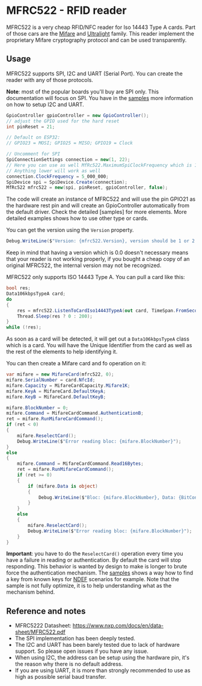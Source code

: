 # MFRC522 - RFID reader

MFRC522 is a very cheap RFID/NFC reader for Iso 14443 Type A cards. Part of those cars are the [Mifare](../Card/Mifare) and [Ultralight](../Card/Ultralight) family. This reader implement the proprietary Mifare cryptography protocol and can be used transparently.

## Usage

MFRC522 supports SPI, I2C and UART (Serial Port). You can create the reader with any of those protocols.

**Note**: most of the popular boards you'll buy are SPI only. This documentation will focus on SPI. You have in the [samples](./samples) more information on how to setup I2C and UART.

```csharp
GpioController gpioController = new GpioController();
// adjust the GPIO used for the hard reset
int pinReset = 21;

// Default on ESP32:
// GPIO23 = MOSI; GPIO25 = MISO; GPIO19 = Clock

// Uncomment for SPI
SpiConnectionSettings connection = new(1, 22);
// Here you can use as well MfRc522.MaximumSpiClockFrequency which is 10_000_000
// Anything lower will work as well
connection.ClockFrequency = 5_000_000;
SpiDevice spi = SpiDevice.Create(connection);
MfRc522 mfrc522 = new(spi, pinReset, gpioController, false);
```

The code will create an instance of MFRC522 and will use the pin GPIO21 as the hardware rest pin and will create an GpioController automatically from the default driver. Check the detailed [samples] for more elements. More detailed examples shows how to use other type or cards.

You can get the version using the `Version` property.

```csharp
Debug.WriteLine($"Version: {mfrc522.Version}, version should be 1 or 2. Some clones may appear with version 0");
```

Keep in mind that having a version which is 0.0 doesn't necessary means that your reader is not working properly, if you bought a cheap copy of an original MFRC522, the internal version may not be recognized.

MFRC522 only supports ISO 14443 Type A. You can pull a card like this:

```csharp
bool res;
Data106kbpsTypeA card;
do
{
    res = mfrc522.ListenToCardIso14443TypeA(out card, TimeSpan.FromSeconds(2));
    Thread.Sleep(res ? 0 : 200);
}
while (!res);
```

As soon as a card will be detected, it will get out a `Data106kbpsTypeA` class which is a card. You will have the Unique Identifier from the card as well as the rest of the elements to help identifying it.

You can then create a Mifare card and fo operation on it:

```csharp
var mifare = new MifareCard(mfrc522, 0);
mifare.SerialNumber = card.NfcId;
mifare.Capacity = MifareCardCapacity.Mifare1K;
mifare.KeyA = MifareCard.DefaultKeyA;
mifare.KeyB = MifareCard.DefaultKeyB;

mifare.BlockNumber = 0;
mifare.Command = MifareCardCommand.AuthenticationB;
ret = mifare.RunMifareCardCommand();
if (ret < 0)
{
    mifare.ReselectCard();
    Debug.WriteLine($"Error reading bloc: {mifare.BlockNumber}");
}
else
{
    mifare.Command = MifareCardCommand.Read16Bytes;
    ret = mifare.RunMifareCardCommand();
    if (ret >= 0)
    {
        if (mifare.Data is object)
        {
            Debug.WriteLine($"Bloc: {mifare.BlockNumber}, Data: {BitConverter.ToString(mifare.Data)}");
        }
    }
    else
    {
        mifare.ReselectCard();
        Debug.WriteLine($"Error reading bloc: {mifare.BlockNumber}");
    }
}
```

**Important**: you have to do the `ReselectCard()` operation every time you have a failure in reading or authentication. By default the card will stop responding. This behavior is wanted by design to make is longer to brute force the authentication mechanism. The [samples](./samples) shows a way how to find a key from known keys for [NDEF](../Card/Ndef) scenarios for example. Note that the sample is not fully optimize, it is to help understanding what as the mechanism behind.

## Reference and notes

* MFRC5222 Datasheet: https://www.nxp.com/docs/en/data-sheet/MFRC522.pdf
* The SPI implementation has been deeply tested.
* The I2C and UART has been barely tested due to lack of hardware support. So please open issues if you have any issue.
* When using I2C, the address can be setup using the hardware pin, it's the reason why there is no default address.
* If you are using UART, it is more than strongly recommended to use as high as possible serial baud transfer.
